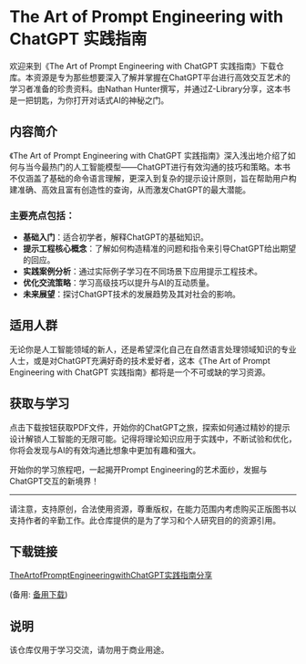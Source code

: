 # The Art of Prompt Engineering with ChatGPT 实践指南

欢迎来到《The Art of Prompt Engineering with ChatGPT 实践指南》下载仓库。本资源是专为那些想要深入了解并掌握在ChatGPT平台进行高效交互艺术的学习者准备的珍贵资料。由Nathan Hunter撰写，并通过Z-Library分享，这本书是一把钥匙，为你打开对话式AI的神秘之门。

## 内容简介

《The Art of Prompt Engineering with ChatGPT 实践指南》深入浅出地介绍了如何与当今最热门的人工智能模型——ChatGPT进行有效沟通的技巧和策略。本书不仅涵盖了基础的命令语言理解，更深入到复杂的提示设计原则，旨在帮助用户构建准确、高效且富有创造性的查询，从而激发ChatGPT的最大潜能。

### 主要亮点包括：
- **基础入门**：适合初学者，解释ChatGPT的基础知识。
- **提示工程核心概念**：了解如何构造精准的问题和指令来引导ChatGPT给出期望的回应。
- **实践案例分析**：通过实际例子学习在不同场景下应用提示工程技术。
- **优化交流策略**：学习高级技巧以提升与AI的互动质量。
- **未来展望**：探讨ChatGPT技术的发展趋势及其对社会的影响。

## 适用人群

无论你是人工智能领域的新人，还是希望深化自己在自然语言处理领域知识的专业人士，或是对ChatGPT充满好奇的技术爱好者，这本《The Art of Prompt Engineering with ChatGPT 实践指南》都将是一个不可或缺的学习资源。

## 获取与学习

点击下载按钮获取PDF文件，开始你的ChatGPT之旅，探索如何通过精妙的提示设计解锁人工智能的无限可能。记得将理论知识应用于实践中，不断试验和优化，你将会发现与AI的有效沟通比想象中更加有趣和强大。

开始你的学习旅程吧，一起揭开Prompt Engineering的艺术面纱，发掘与ChatGPT交互的新境界！

---

请注意，支持原创，合法使用资源，尊重版权，在能力范围内考虑购买正版图书以支持作者的辛勤工作。此仓库提供的是为了学习和个人研究目的的资源引用。

## 下载链接
[TheArtofPromptEngineeringwithChatGPT实践指南分享](https://pan.quark.cn/s/98c9330bb548) 

(备用: [备用下载](https://pan.baidu.com/s/1JH35XAwfEFtl9NoB3hcoQw?pwd=1234))

## 说明

该仓库仅用于学习交流，请勿用于商业用途。
